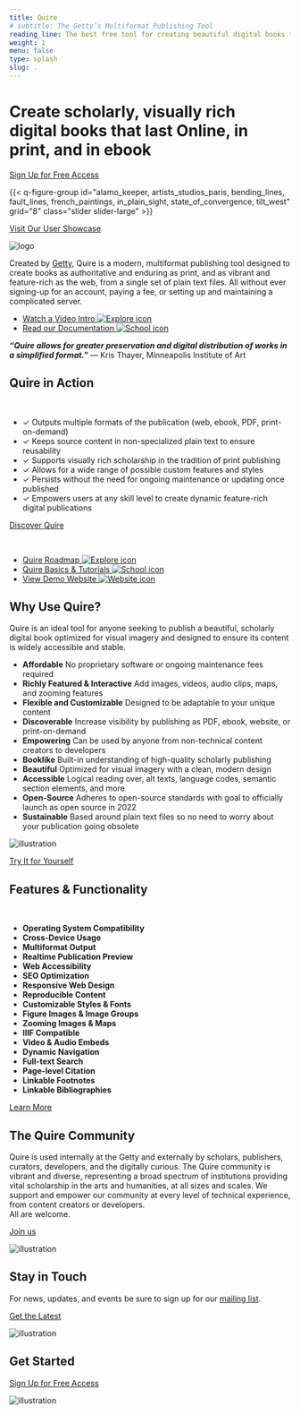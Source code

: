 ```yaml
---
title: Quire
# subtitle: The Getty’s Multiformat Publishing Tool
reading_line: The best free tool for creating beautiful digital books that last.
weight: 1
menu: false
type: splash
slug: .
---
```


<div class="header-quote">

# Create scholarly, visually rich <br />digital books that last <span class="sub-head">Online, in print, and in ebook</span>

<div class="action-button">

[Sign Up for Free Access](/request-access/beta-access/)

</div>

</div>

{{< q-figure-group id="alamo_keeper, artists_studios_paris, bending_lines, fault_lines, french_paintings, in_plain_sight, state_of_convergence, tilt_west" grid="8" class="slider slider-large" >}}

<div class="action-button">

[Visit Our User Showcase](/community/user-showcase/)

</div>

<div class="logo">

![logo](/img/quire-logo--sm.png)

</div>

Created by [Getty](https://www.getty.edu), Quire is a modern, multiformat publishing tool designed to create books as authoritative and enduring as print, and as vibrant and feature-rich as the web, from a single set of plain text files. All without ever signing-up for an account, paying a fee, or setting up and maintaining a complicated server.

<div class="feature-cards">

- [Watch a Video Intro ![Explore icon](/img/illustrations/undraw_online_video_ivvq.png)](https://www.youtube.com/watch?v=kFTcJLbMDxs&feature=youtu.be)
- [Read our Documentation ![School icon](/img/illustrations/undraw_knowledge_g5gf.png)](/documentation/getting-started)

</div>

***“Quire allows for greater preservation and digital distribution of works in a simplified format.”*** — Kris Thayer, Minneapolis Institute of Art

## Quire in Action
<br>

<div class="feature-list">

- <span class="checkmark">✓</span> Outputs multiple formats of the publication (web, ebook, PDF, print-on-demand)
- <span class="checkmark">✓</span> Keeps source content in non-specialized plain text to ensure reusability
- <span class="checkmark">✓</span> Supports visually rich scholarship in the tradition of print publishing
- <span class="checkmark">✓</span> Allows for a wide range of possible custom features and styles
- <span class="checkmark">✓</span> Persists without the need for ongoing maintenance or updating once published
- <span class="checkmark">✓</span> Empowers users at any skill level to create dynamic feature-rich digital publications

<div class="action-button">

[Discover Quire](/about/quire)

</div>
<br>

<div class="feature-cards">

- [Quire Roadmap ![Explore icon](/img/illustrations/roadmap_transparent.png)](/about/roadmap/)
- [Quire Basics & Tutorials ![School icon](/img/illustrations/undraw_book_reading_kx9s.png)](/learn/tutorial/)
- [View Demo Website ![Website icon](/img/illustrations/undraw_usability_testing_2xs4.png)](https://gettypubs.github.io/quire-starter/)
</div>

## Why Use Quire?

Quire is an ideal tool for anyone seeking to publish a beautiful, scholarly digital book optimized for visual imagery and designed to ensure its content is widely accessible and stable.

<div class="feature-list">

- **Affordable** No proprietary software or ongoing maintenance fees required
- **Richly Featured & Interactive**  Add images, videos, audio clips, maps, and zooming features
- **Flexible and Customizable** Designed to be adaptable to your unique content
- **Discoverable** Increase visibility by publishing as PDF, ebook, website, or print-on-demand
- **Empowering** Can be used by anyone from non-technical content creators to developers
- **Booklike** Built-in understanding of high-quality scholarly publishing
- **Beautiful** Optimized for visual imagery with a clean, modern design
- **Accessible** Logical reading over, alt texts, language codes, semantic section elements, and more
- **Open-Source** Adheres to open-source standards with goal to officially launch as open source in 2022
- **Sustainable** Based around plain text files so no need to worry about your publication going obsolete

</div>

![illustration](/img/illustrations/undraw_researching_22gp.png)

<div class="action-button">

[Try It for Yourself](/request-access/beta-access/)

</div>

## Features & Functionality
<br>

- **Operating System Compatibility**
- **Cross-Device Usage**
- **Multiformat Output**
- **Realtime Publication Preview**
- **Web Accessibility**
- **SEO Optimization**
- **Responsive Web Design**
- **Reproducible Content**
- **Customizable Styles & Fonts**
- **Figure Images & Image Groups**
- **Zooming Images & Maps**
- **IIIF Compatible**
- **Video & Audio Embeds**
- **Dynamic Navigation**  
- **Full-text Search**
- **Page-level Citation**
- **Linkable Footnotes**
- **Linkable Bibliographies**

<div class="action-button">

[Learn More](/about/quire)

</div>

## The Quire Community

 Quire is used internally at the Getty and externally by scholars, publishers, curators, developers, and the digitally curious. The Quire community is vibrant and diverse, representing a broad spectrum of institutions providing vital scholarship in the arts and humanities, at all sizes and scales.  We support and empower our community at every level of technical experience, from content creators or developers. <br>
 All are welcome.

 <div class="action-button">

 [Join us](/community/join-us/)

 </div>

![illustration](/img/illustrations/undraw_community_transparent.png)


## Stay in Touch

For news, updates, and events be sure to sign up for our [mailing list](#).

<div class="action-button">

[Get the Latest](/community/news-events/)

</div>

![illustration](/img/illustrations/undraw_newspaper_k72w.png)


## Get Started

<div class="action-button">

[Sign Up for Free Access](/request-access/beta-access/)

</div>

![illustration](/img/illustrations/undraw_blogging_vpvv.png)

